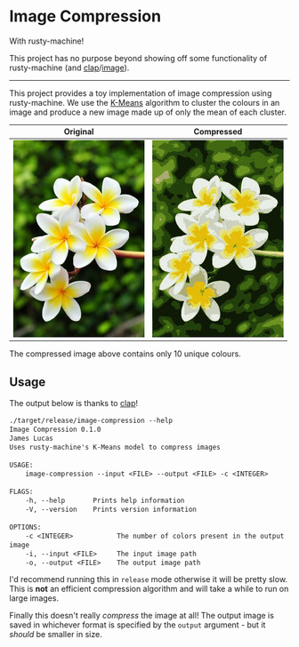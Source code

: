 # Image Compression

With rusty-machine!

This project has no purpose beyond showing off some functionality
of rusty-machine (and [clap](https://github.com/kbknapp/clap-rs)/[image](https://github.com/PistonDevelopers/image)).

---

This project provides a toy implementation of image compression using rusty-machine.
We use the [K-Means](https://en.wikipedia.org/wiki/K-means_clustering) algorithm to cluster
the colours in an image and produce a new image made up of only the mean of each cluster.

Original | Compressed
:-------:|:-----------:
![Original image](./img/flowers.jpg) | ![Compressed image](./img/compressed_10.jpg)

The compressed image above contains only 10 unique colours.

## Usage

The output below is thanks to [clap](https://github.com/kbknapp/clap-rs)!

```
./target/release/image-compression --help
Image Compression 0.1.0
James Lucas
Uses rusty-machine's K-Means model to compress images

USAGE:
    image-compression --input <FILE> --output <FILE> -c <INTEGER>

FLAGS:
    -h, --help       Prints help information
    -V, --version    Prints version information

OPTIONS:
    -c <INTEGER>           The number of colors present in the output image
    -i, --input <FILE>     The input image path
    -o, --output <FILE>    The output image path
```

I'd recommend running this in `release` mode otherwise it will be pretty slow.
This is **not** an efficient compression algorithm and will take a while to run on large images.

Finally this doesn't really _compress_ the image at all! The output image is saved in whichever format
is specified by the `output` argument - but it _should_ be smaller in size.
